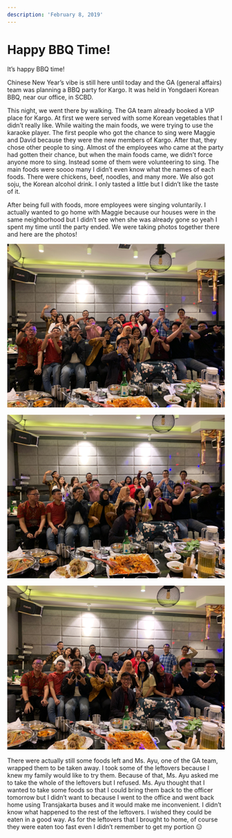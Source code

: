 ```yaml
---
description: 'February 8, 2019'
---
```


# Happy BBQ Time!

It’s happy BBQ time!

Chinese New Year’s vibe is still here until today and the GA \(general affairs\) team was planning a BBQ party for Kargo. It was held in Yongdaeri Korean BBQ, near our office, in SCBD.

This night, we went there by walking. The GA team already booked a VIP place for Kargo. At first we were served with some Korean vegetables that I didn’t really like. While waiting the main foods, we were trying to use the karaoke player. The first people who got the chance to sing were Maggie and David because they were the new members of Kargo. After that, they chose other people to sing. Almost of the employees who came at the party had gotten their chance, but when the main foods came, we didn’t force anyone more to sing. Instead some of them were volunteering to sing. The main foods were soooo many I didn’t even know what the names of each foods. There were chickens, beef, noodles, and many more. We also got soju, the Korean alcohol drink. I only tasted a little but I didn’t like the taste of it.

After being full with foods, more employees were singing voluntarily. I actually wanted to go home with Maggie because our houses were in the same neighborhood but I didn’t see when she was already gone so yeah I spent my time until the party ended. We were taking photos together there and here are the photos!

![](../../.gitbook/assets/microsoftteams-image-3-.png)

![](../../.gitbook/assets/microsoftteams-image-2-.png)

![](../../.gitbook/assets/microsoftteams-image-4-.png)

There were actually still some foods left and Ms. Ayu, one of the GA team, wrapped them to be taken away. I took some of the leftovers because I knew my family would like to try them. Because of that, Ms. Ayu asked me to take the whole of the leftovers but I refused. Ms. Ayu thought that I wanted to take some foods so that I could bring them back to the officer tomorrow but I didn’t want to because I went to the office and went back home using Transjakarta buses and it would make me inconvenient. I didn’t know what happened to the rest of the leftovers. I wished they could be eaten in a good way. As for the leftovers that I brought to home, of course they were eaten too fast even I didn’t remember to get my portion 😑

